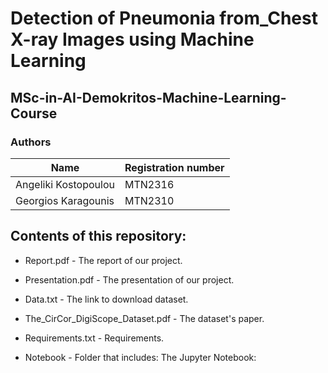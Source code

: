 # Detection of Pneumonia from_Chest X-ray Images using Machine Learning
## MSc-in-AI-Demokritos-Machine-Learning-Course
### Authors
| Name  | Registration number |
| ------------- | ------------- |
| Angeliki Kostopoulou  | MTN2316  |
| Georgios Karagounis  | MTN2310  |
## Contents of this repository:
- Report.pdf - The report of our project.

- Presentation.pdf - The presentation of our project.

- Data.txt - The link to download dataset.

- The_CirCor_DigiScope_Dataset.pdf - The dataset's paper.

- Requirements.txt - Requirements.

- Notebook - Folder that includes:
             The Jupyter Notebook:
             
